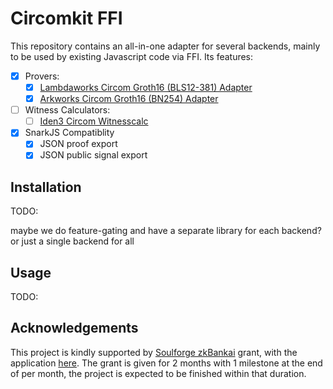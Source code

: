 # Circomkit FFI

This repository contains an all-in-one adapter for several backends, mainly to be used by existing Javascript code via FFI. Its features:

- [x] Provers:
  - [x] [Lambdaworks Circom Groth16 (BLS12-381) Adapter](https://github.com/lambdaclass/lambdaworks/tree/main/provers/groth16/circom-adapter)
  - [x] [Arkworks Circom Groth16 (BN254) Adapter](https://github.com/arkworks-rs/circom-compat)
- [ ] Witness Calculators:
  - [ ] [Iden3 Circom Witnesscalc](https://github.com/iden3/circom-witnesscalc)
- [x] SnarkJS Compatiblity
  - [x] JSON proof export
  - [x] JSON public signal export

## Installation

TODO:

maybe we do feature-gating and have a separate library for each backend?
or just a single backend for all

## Usage

TODO:

## Acknowledgements

This project is kindly supported by [Soulforge zkBankai](https://soulforge.zkbankai.com/) grant, with the application [here](https://github.com/zk-bankai/soulforge/blob/main/applications/circomkit-bunffi.md). The grant is given for 2 months with 1 milestone at the end of per month, the project is expected to be finished within that duration.
